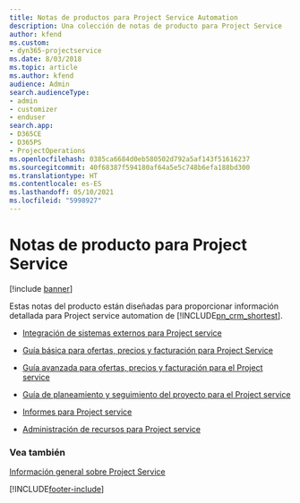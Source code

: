 ```yaml
---
title: Notas de productos para Project Service Automation
description: Una colección de notas de producto para Project Service
author: kfend
ms.custom:
- dyn365-projectservice
ms.date: 8/03/2018
ms.topic: article
ms.author: kfend
audience: Admin
search.audienceType:
- admin
- customizer
- enduser
search.app:
- D365CE
- D365PS
- ProjectOperations
ms.openlocfilehash: 0385ca6684d0eb580502d792a5af143f51616237
ms.sourcegitcommit: 40f68387f594180af64a5e5c748b6efa188bd300
ms.translationtype: HT
ms.contentlocale: es-ES
ms.lasthandoff: 05/10/2021
ms.locfileid: "5998927"
---
```

# <a name="white-papers-for-project-service"></a>Notas de producto para Project Service

[!include [banner](../includes/psa-now-project-operations.md)]

Estas notas del producto están diseñadas para proporcionar información detallada para Project service automation de [!INCLUDE[pn_crm_shortest](../includes/pn-crm-shortest.md)].

-   [Integración de sistemas externos para Project service](https://go.microsoft.com/fwlink/?LinkId=825445)

-   [Guía básica para ofertas, precios y facturación para Project Service](https://go.microsoft.com/fwlink/?LinkId=825241)

-   [Guía avanzada para ofertas, precios y facturación para el Project service](https://go.microsoft.com/fwlink/?LinkId=825242)

-   [Guía de planeamiento y seguimiento del proyecto para el Project service](https://go.microsoft.com/fwlink/?LinkId=825243)

-   [Informes para Project service](https://go.microsoft.com/fwlink/?LinkId=825446)

-   [Administración de recursos para Project service](https://go.microsoft.com/fwlink/?LinkId=825244)

### <a name="see-also"></a>Vea también
 [Información general sobre Project Service](../psa/overview.md)


[!INCLUDE[footer-include](../includes/footer-banner.md)]